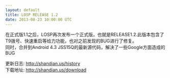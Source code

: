 ```yaml
---
layout: default
title: LOSP RELEASE 1.2
date: 2013-08-23 10:00:00 UTC
---
```

在正式版1.1之后，LOSP再次发布一个正式版，也就是RELEASE1.2.此版本包含了T9拨号、快速重启等给力功能，也对之前发现的BUG进行了修复。  
同时，合并到Android 4.3 JSS15Q的最新源代码，解决了一些Google方面造成的BUG  
<!--more-->
更新日志: <http://shandian.us/history>  
下载地址: <http://shandian.us/download>
